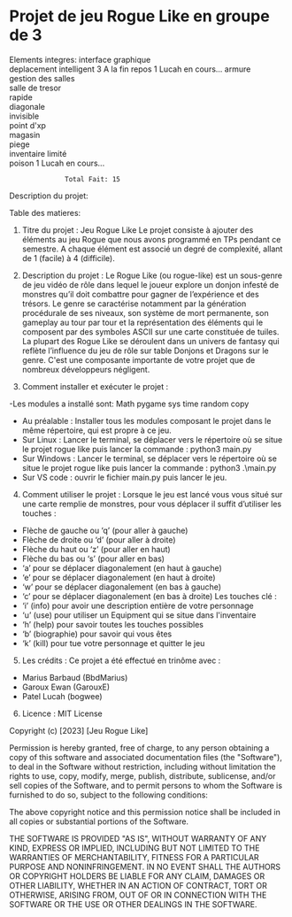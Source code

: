 # Projet de jeu Rogue Like en groupe de 3
Elements integres:
  interface graphique                    
  deplacement intelligent 3                 A la fin
  repos                   1                 Lucah     en cours...
  armure                   
  gestion des salles     
  salle de tresor         
  rapide                 
  diagonale              
  invisible               
  point d'xp              
  magasin                
  piege                   
  inventaire limité      
  poison                  1                 Lucah     en cours...
  

                  Total Fait: 15

Description du projet:


Table des matieres:
    


1. Titre du projet : Jeu Rogue Like
Le projet consiste à ajouter des éléments au jeu Rogue que nous avons programmé en TPs 
pendant ce semestre. A chaque élément est associé un degré de complexité, allant de 1 (facile) à 4 (difficile).

2. Description du projet :
Le Rogue Like (ou rogue-like) est un sous-genre de jeu vidéo de rôle dans lequel le joueur explore un donjon infesté de monstres qu’il doit combattre pour gagner de l’expérience et des trésors. Le genre se caractérise notamment par la génération procédurale de ses niveaux, son système de mort permanente, son gameplay au tour par tour et la représentation des éléments qui le composent par des symboles ASCII sur une carte constituée de tuiles. La plupart des Rogue Like se déroulent dans un univers de fantasy qui reflète l’influence du jeu de rôle sur table Donjons et Dragons sur le genre.
C'est une composante importante de votre projet que de nombreux développeurs négligent.

3. Comment installer et exécuter le projet :

-Les modules a installé sont:
      Math
      pygame
      sys
      time
      random 
      copy

- Au préalable : Installer tous les modules composant le projet dans le même répertoire, qui est propre à ce jeu.
- Sur Linux : Lancer le terminal, se déplacer vers le répertoire où se situe le projet rogue like puis lancer la commande : python3 main.py 
- Sur Windows : Lancer le terminal, se déplacer vers le répertoire où se situe le projet rogue like puis lancer la commande : python3 .\main.py 
- Sur VS code : ouvrir le fichier main.py puis lancer le jeu.

4. Comment utiliser le projet :
Lorsque le jeu est lancé vous vous situé sur une carte remplie de monstres, pour vous déplacer il suffit d’utiliser les touches :  
- Flèche de gauche ou ‘q’ (pour aller à gauche) 
- Flèche de droite ou ‘d’ (pour aller à droite) 
- Flèche du haut ou ‘z’ (pour aller en haut) 
- Flèche du bas ou ‘s’ (pour aller en bas) 
- ‘a’ pour se déplacer diagonalement (en haut à gauche) 
- ‘e’ pour se déplacer diagonalement (en haut à droite) 
- ‘w’ pour se déplacer diagonalement (en bas à gauche) 
- ‘c’ pour se déplacer diagonalement (en bas à droite) 
Les touches clé : 
- ‘i’ (info) pour avoir une description entière de votre personnage 
- ‘u’ (use) pour utiliser un Equipment qui se situe dans l'inventaire 
- ‘h’ (help) pour savoir toutes les touches possibles 
- ‘b’ (biographie) pour savoir qui vous êtes 
- ‘k’ (kill) pour tue votre personnage et quitter le jeu

5. Les crédits :
Ce projet a été effectué en trinôme avec :  
- Marius Barbaud (BbdMarius) 
- Garoux Ewan (GarouxE) 
- Patel Lucah (bogwee) 

6. Licence :
MIT License

Copyright (c) [2023] [Jeu Rogue Like]

Permission is hereby granted, free of charge, to any person obtaining a copy
of this software and associated documentation files (the "Software"), to deal
in the Software without restriction, including without limitation the rights
to use, copy, modify, merge, publish, distribute, sublicense, and/or sell
copies of the Software, and to permit persons to whom the Software is
furnished to do so, subject to the following conditions:

The above copyright notice and this permission notice shall be included in all
copies or substantial portions of the Software.

THE SOFTWARE IS PROVIDED "AS IS", WITHOUT WARRANTY OF ANY KIND, EXPRESS OR
IMPLIED, INCLUDING BUT NOT LIMITED TO THE WARRANTIES OF MERCHANTABILITY,
FITNESS FOR A PARTICULAR PURPOSE AND NONINFRINGEMENT. IN NO EVENT SHALL THE
AUTHORS OR COPYRIGHT HOLDERS BE LIABLE FOR ANY CLAIM, DAMAGES OR OTHER
LIABILITY, WHETHER IN AN ACTION OF CONTRACT, TORT OR OTHERWISE, ARISING FROM,
OUT OF OR IN CONNECTION WITH THE SOFTWARE OR THE USE OR OTHER DEALINGS IN THE
SOFTWARE.
